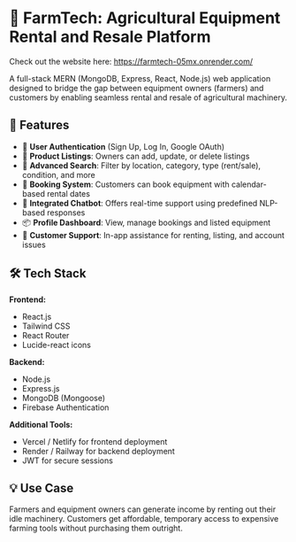 # 🌾 FarmTech: Agricultural Equipment Rental and Resale Platform
Check out the website here: 
https://farmtech-05mx.onrender.com/

A full-stack MERN (MongoDB, Express, React, Node.js) web application designed to bridge the gap between equipment owners (farmers) and customers by enabling seamless rental and resale of agricultural machinery.

## 🚀 Features

- 🔐 **User Authentication** (Sign Up, Log In, Google OAuth)
- 🧾 **Product Listings**: Owners can add, update, or delete listings
- 🔎 **Advanced Search**: Filter by location, category, type (rent/sale), condition, and more
- 🛒 **Booking System**: Customers can book equipment with calendar-based rental dates
- 🧠 **Integrated Chatbot**: Offers real-time support using predefined NLP-based responses
- 📦 **Profile Dashboard**: View, manage bookings and listed equipment
- 💬 **Customer Support**: In-app assistance for renting, listing, and account issues

## 🛠️ Tech Stack

**Frontend:**
- React.js
- Tailwind CSS
- React Router
- Lucide-react icons

**Backend:**
- Node.js
- Express.js
- MongoDB (Mongoose)
- Firebase Authentication

**Additional Tools:**
- Vercel / Netlify for frontend deployment
- Render / Railway for backend deployment
- JWT for secure sessions

## 💡 Use Case

Farmers and equipment owners can generate income by renting out their idle machinery. Customers get affordable, temporary access to expensive farming tools without purchasing them outright.
